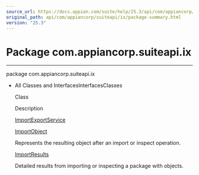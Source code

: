 ```yaml
---
source_url: https://docs.appian.com/suite/help/25.3/api/com/appiancorp/suiteapi/ix/package-summary.html
original_path: api/com/appiancorp/suiteapi/ix/package-summary.html
version: "25.3"
---
```


# Package com.appiancorp.suiteapi.ix

* * *

package com.appiancorp.suiteapi.ix

-   All Classes and InterfacesInterfacesClasses

    Class

    Description

    [ImportExportService](ImportExportService.html "interface in com.appiancorp.suiteapi.ix")

    [ImportObject](ImportObject.html "class in com.appiancorp.suiteapi.ix")

    Represents the resulting object after an import or inspect operation.

    [ImportResults](ImportResults.html "class in com.appiancorp.suiteapi.ix")

    Detailed results from importing or inspecting a package with objects.